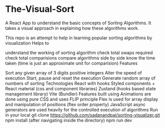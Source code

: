 # The-Visual-Sort
A React App to understand the basic concepts of Sorting Algorithms. It takes a visual approach in explaining how these algorithms work.


This repo is an attempt to help in learning popular sorting algorithms by visualization
Helps to

understand the working of sorting algorithm
check total swaps required
check total comparisions
compare algorithms side by side
know the time taken (time is just an approximate unit for comparision)
Features

Sort any given array of 3 digits positive integers
Alter the speed of execution
Start, pause and reset the execution
Generate random array of numbers of sorting
Technologies
React with hooks
Styled components + React material (css and component libraries)
Zustand (hooks based state management library)
Vite (Bundler)
Features built using
Animations are done using pure CSS and uses FLIP principle
Flex is used for array display and manipulation of positions (flex order property)
JavaScript async generators are used heavily for the controlled execution of algorithms
Run in your local
git clone https://github.com/sadanandpai/sorting-visualizer.git
npm install (after navigating inside the directory)
npm run dev
